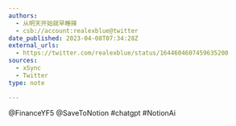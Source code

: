 ```yaml
---
authors:
  - 从明天开始就早睡辣
  - csb://account:realexblue@twitter
date_published: 2023-04-08T07:34:28Z
external_urls:
  - https://twitter.com/realexblue/status/1644604607459635200
sources:
  - xSync
  - Twitter
type: note

---
```


@FinanceYF5 @SaveToNotion #chatgpt #NotionAi